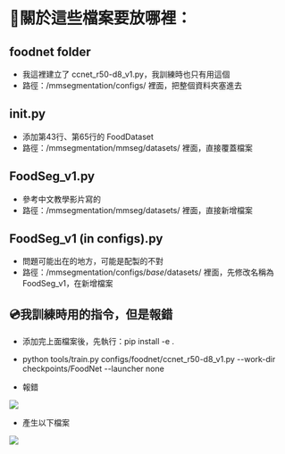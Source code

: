 # 📠關於這些檔案要放哪裡：

## foodnet folder
* 我這裡建立了 ccnet_r50-d8_v1.py，我訓練時也只有用這個
* 路徑：/mmsegmentation/configs/ 裡面，把整個資料夾塞進去

## __init__.py
* 添加第43行、第65行的 FoodDataset
* 路徑：/mmsegmentation/mmseg/datasets/ 裡面，直接覆蓋檔案

## FoodSeg_v1.py
* 參考中文教學影片寫的
* 路徑：/mmsegmentation/mmseg/datasets/ 裡面，直接新增檔案

## FoodSeg_v1 (in configs).py
* 問題可能出在的地方，可能是配製的不對
* 路徑：/mmsegmentation/configs/_base_/datasets/ 裡面，先修改名稱為 FoodSeg_v1，在新增檔案


## 💿我訓練時用的指令，但是報錯
* 添加完上面檔案後，先執行：pip install -e .
* python tools/train.py configs/foodnet/ccnet_r50-d8_v1.py --work-dir checkpoints/FoodNet --launcher none

* 報錯
<img src="https://i.imgur.com/vchtBXD.png">

* 產生以下檔案
<img src="https://i.imgur.com/G5UXsEM.png">
